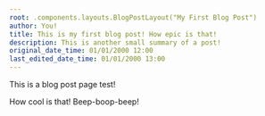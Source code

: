 ```yaml
---
root: .components.layouts.BlogPostLayout("My First Blog Post")
author: You!
title: This is my first blog post! How epic is that!
description: This is another small summary of a post!
original_date_time: 01/01/2000 12:00
last_edited_date_time: 01/01/2000 13:00
---
```


This is a blog post page test!

How cool is that! Beep-boop-beep!